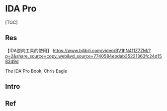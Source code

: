 # IDA Pro

[TOC]



## Res
【IDA逆向工具的使用】 https://www.bilibili.com/video/BV1hN411Z7ZM/?p=2&share_source=copy_web&vd_source=7740584ebdab35221363fc24d1582d9d

The IDA Pro Book, Chris Eagle



## Intro


## Ref
[pwn从入门到放弃第二章——ida的基本使用教程]: https://ch4r1l3.github.io/2018/06/21/pwn从入门到放弃第二章——ida的基本使用教程/
[IDA PRO新手学习教程]: https://blog.51cto.com/u_15127555/4709732

[IDA PRO新手使用教程 - 小16乐天丶的文章 - 知乎]: https://zhuanlan.zhihu.com/p/82177268

[🎬 OD和IDA的使用方法(逆向工具)]: https://www.bilibili.com/video/BV1164y1S7NB/?share_source=copy_web&vd_source=7740584ebdab35221363fc24d1582d9d
